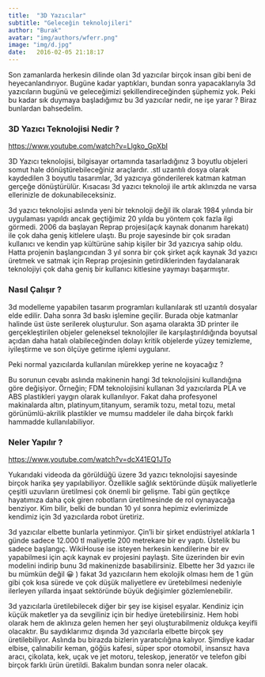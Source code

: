 ```yaml
---
title:  "3D Yazıcılar"
subtitle: "Geleceğin teknolojileri"
author: "Burak"
avatar: "img/authors/wferr.png"
image: "img/d.jpg"
date:   2016-02-05 21:18:17
---
```

 
Son zamanlarda herkesin dilinde olan 3d yazıcılar birçok insan gibi beni de heyecanlandırıyor.  Bugüne kadar yaptıkları, bundan sonra yapacaklarıyla 3d yazıcıların bugünü ve geleceğimizi şekillendireceğinden şüphemiz yok.  Peki bu kadar sık duymaya başladığımız bu 3d yazıcılar nedir, ne işe yarar ? Biraz bunlardan bahsedelim.

### 3D Yazıcı Teknolojisi Nedir ?

https://www.youtube.com/watch?v=Llgko_GpXbI

3D Yazıcı teknolojisi, bilgisayar ortamında tasarladığınız 3 boyutlu objeleri somut hale dönüştürebileceğiniz araçlardır. .stl uzantılı dosya olarak kaydedilen 3 boyutlu tasarımlar, 3d yazıcıya gönderilerek katman katman gerçeğe dönüştürülür. Kısacası 3d yazıcı teknoloji ile artık aklınızda ne varsa ellerinizle de dokunabileceksiniz.

3d yazıcı teknolojisi aslında yeni bir teknoloji değil ilk olarak 1984 yılında bir uygulaması yapıldı ancak geçtiğimiz 20 yılda bu yöntem çok fazla ilgi görmedi. 2006 da başlayan Reprap  projesi(açık kaynak donanım harekatı) ile çok daha geniş kitlelere ulaştı. Bu proje sayesinde bir çok sıradan kullanıcı ve kendin yap kültürüne sahip kişiler bir 3d yazıcıya sahip oldu. Hatta projenin başlangıcından 3 yıl sonra bir çok şirket açık kaynak 3d yazıcı üretmek ve satmak için Reprap projesinin getirdiklerinden faydalanarak teknolojiyi çok daha geniş bir kullanıcı kitlesine yaymayı başarmıştır.

### Nasıl Çalışır ?

3d modelleme yapabilen tasarım programları kullanılarak stl uzantılı dosyalar elde edilir. Daha sonra 3d baskı işlemine geçilir. Burada obje katmanlar halinde üst üste serilerek oluşturulur. Son aşama olarakta 3D printer ile gerçekleştirilen objeler geleneksel teknolojiler ile karşılaştırıldığında boyutsal açıdan daha hatalı olabileceğinden dolayı kritik objelerde yüzey temizleme, iyileştirme ve son ölçüye getirme işlemi uygulanır.

Peki normal yazıcılarda kullanılan mürekkep yerine ne koyacağız ?

Bu sorunun cevabı aslında makinenin hangi 3d teknolojisini kullandığına göre değişiyor. Örneğin; FDM teknolojisini kullanan 3d yazıcılarda PLA ve ABS plastikleri yaygın olarak kullanılıyor. Fakat daha profesyonel makinalarda altın, platinyum,titanyum, seramik tozu, metal tozu, metal görünümlü-akrilik plastikler ve mumsu maddeler ile daha birçok farklı hammadde kullanılabiliyor.

### Neler Yapılır ?

https://www.youtube.com/watch?v=dcX41EQ1JTo

Yukarıdaki videoda da görüldüğü üzere 3d yazıcı teknolojisi sayesinde birçok harika şey yapılabiliyor.  Özellikle sağlık sektöründe düşük maliyetlerle çeşitli uzuvların üretilmesi çok önemli bir gelişme. Tabi gün geçtikçe hayatımıza daha çok giren robotların üretilmesinde de rol oynayacağa benziyor. Kim bilir, belki de bundan 10 yıl sonra hepimiz evlerimizde kendimiz için 3d yazıcılarda robot üretiriz.


3d yazıcılar elbette bunlarla yetinmiyor. Çin’li bir şirket endüstriyel atıklarla 1  günde sadece 12.000 tl maliyetle 200 metrekare bir ev yaptı. Üstelik bu sadece başlangıç. WikiHouse ise isteyen herkesin kendilerine bir ev yapabilmesi için açık kaynak ev projesini paylaştı. Site üzerinden bir evin modelini indirip bunu 3d makinenizde basabilirsiniz. Elbette her 3d yazıcı ile bu mümkün değil 😀 ) fakat 3d yazıcıların hem ekolojik olması hem de 1 gün gibi çok kısa sürede ve çok düşük maliyetlere ev üretebilmesi nedeniyle ilerleyen yıllarda inşaat sektöründe büyük değişimler gözlemlenebilir.

3d yazıcılarla üretilebilecek diğer bir şey ise kişisel eşyalar. Kendiniz için küçük maketler ya da sevgiliniz için bir hediye üretebilirsiniz. Hem hobi olarak hem de aklınıza gelen hemen her şeyi oluşturabilmeniz oldukça keyifli olacaktır. Bu saydıklarımız dışında 3d yazıcılarla elbette birçok şey üretilebiliyor. Aslında bu birazda bizlerin yaratıcılığına kalıyor. Şimdiye kadar elbise, çalınabilir keman, göğüs kafesi, süper spor otomobil, insansız hava aracı, çikolata, kek, uçak ve jet motoru, teleskop, jeneratör ve telefon gibi birçok farklı ürün üretildi. Bakalım bundan sonra neler olacak.

